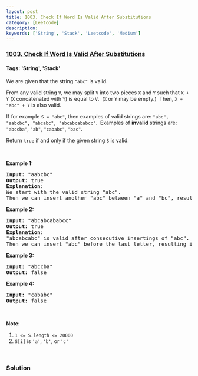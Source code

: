 ```yaml
---
layout: post
title: 1003. Check If Word Is Valid After Substitutions
category: [Leetcode]
description: 
keywords: ['String', 'Stack', 'Leetcode', 'Medium']
---
```

### [1003. Check If Word Is Valid After Substitutions](https://leetcode.com/problems/check-if-word-is-valid-after-substitutions)

#### Tags: 'String', 'Stack'

<div class="content__u3I1 question-content__JfgR"><div><p>We are given that the string <code>"abc"</code> is valid.</p>
<p>From any valid string <code>V</code>, we may split <code>V</code> into two pieces <code>X</code> and <code>Y</code> such that <code>X + Y</code> (<code>X</code> concatenated with <code>Y</code>) is equal to <code>V</code>.  (<code>X</code> or <code>Y</code> may be empty.)  Then, <code>X + "abc" + Y</code> is also valid.</p>
<p>If for example <code>S = "abc"</code>, then examples of valid strings are: <code>"abc", "aabcbc", "abcabc", "abcabcababcc"</code>.  Examples of <strong>invalid</strong> strings are: <code>"abccba"</code>, <code>"ab"</code>, <code>"cababc"</code>, <code>"bac"</code>.</p>
<p>Return <code>true</code> if and only if the given string <code>S</code> is valid.</p>
<p> </p>
<p><strong>Example 1:</strong></p>
<pre><strong>Input: </strong><span id="example-input-1-1">"aabcbc"</span>
<strong>Output: </strong><span id="example-output-1">true</span>
<strong>Explanation: </strong>
We start with the valid string "abc".
Then we can insert another "abc" between "a" and "bc", resulting in "a" + "abc" + "bc" which is "aabcbc".
</pre>
<div>
<p><strong>Example 2:</strong></p>
<pre><strong>Input: </strong><span id="example-input-2-1">"abcabcababcc"</span>
<strong>Output: </strong><span id="example-output-2">true</span>
<strong>Explanation: </strong>
"abcabcabc" is valid after consecutive insertings of "abc".
Then we can insert "abc" before the last letter, resulting in "abcabcab" + "abc" + "c" which is "abcabcababcc".
</pre>
<div>
<p><strong>Example 3:</strong></p>
<pre><strong>Input: </strong><span id="example-input-3-1">"abccba"</span>
<strong>Output: </strong><span id="example-output-3">false</span>
</pre>
<div>
<p><strong>Example 4:</strong></p>
<pre><strong>Input: </strong><span id="example-input-4-1">"cababc"</span>
<strong>Output: </strong><span id="example-output-4">false</span></pre>
<p> </p>
</div>
</div>
</div>
<p><strong>Note:</strong></p>
<ol>
<li><code>1 &lt;= S.length &lt;= 20000</code></li>
<li><code>S[i]</code> is <code>'a'</code>, <code>'b'</code>, or <code>'c'</code></li>
</ol>
<div>
<div>
<div>
<div> </div>
</div>
</div>
</div></div></div>

### Solution
